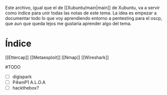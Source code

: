 Este archivo, igual que el de [[Xubuntu/main|main]] de Xubuntu, va a servir como índice para unir todas las notas de este tema. La idea es empezar a documentar todo lo que voy aprendiendo entorno a pentesting para el oscp, que aun que queda lejos me gustaria aprender algo del tema.

# Índice


[[Ettercap]]
[[Metaesploit]]
[[Nmap]]
[[Wireshark]]


#TODO
 - [ ] digispark
 - [ ] P4wnP1 A.L.O.A
 - [ ] hackthebox?